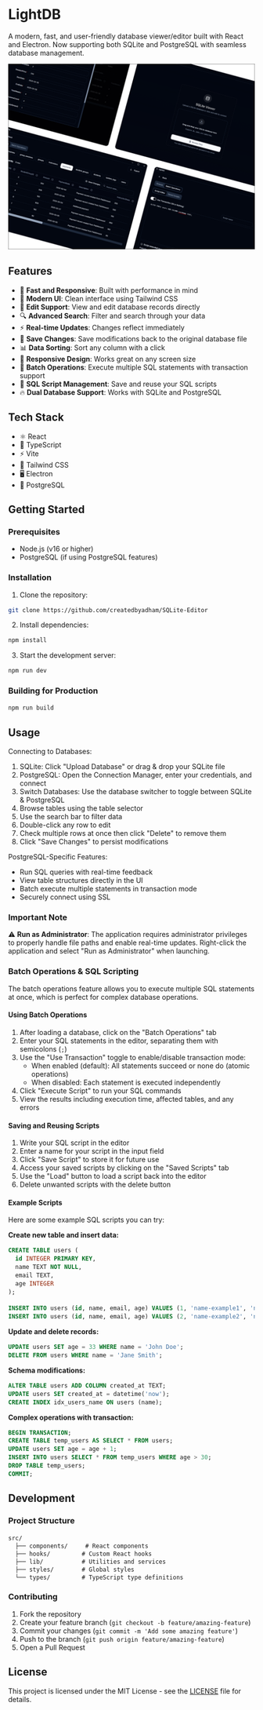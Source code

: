 # LightDB

A modern, fast, and user-friendly database viewer/editor built with React and Electron. Now supporting both SQLite and PostgreSQL with seamless database management.

![LightDB](./sss.png)

## Features

- 🚀 **Fast and Responsive**: Built with performance in mind
- 🎨 **Modern UI**: Clean interface using Tailwind CSS
- 📝 **Edit Support**: View and edit database records directly
- 🔍 **Advanced Search**: Filter and search through your data
- ⚡ **Real-time Updates**: Changes reflect immediately
- 💾 **Save Changes**: Save modifications back to the original database file
- 📊 **Data Sorting**: Sort any column with a click
- 📱 **Responsive Design**: Works great on any screen size
- 🔄 **Batch Operations**: Execute multiple SQL statements with transaction support
- 📜 **SQL Script Management**: Save and reuse your SQL scripts
- 🔥 **Dual Database Support**: Works with SQLite and PostgreSQL

## Tech Stack

- ⚛️ React
- 🔷 TypeScript
- ⚡ Vite
- 🎨 Tailwind CSS
- 🖥️ Electron
- 🐘 PostgreSQL

## Getting Started

### Prerequisites

- Node.js (v16 or higher)
- PostgreSQL (if using PostgreSQL features)

### Installation

1. Clone the repository:
```bash
git clone https://github.com/createdbyadham/SQLite-Editor
```

2. Install dependencies:
```bash
npm install
```

3. Start the development server:
```bash
npm run dev
```

### Building for Production

```bash
npm run build
```

## Usage

Connecting to Databases:
1. SQLite: Click "Upload Database" or drag & drop your SQLite file
2. PostgreSQL: Open the Connection Manager, enter your credentials, and connect
3. Switch Databases: Use the database switcher to toggle between SQLite & PostgreSQL
4. Browse tables using the table selector
5. Use the search bar to filter data
6. Double-click any row to edit
7. Check multiple rows at once then click "Delete" to remove them
8. Click "Save Changes" to persist modifications

PostgreSQL-Specific Features:
- Run SQL queries with real-time feedback
- View table structures directly in the UI
- Batch execute multiple statements in transaction mode
- Securely connect using SSL

### Important Note
⚠️ **Run as Administrator**: The application requires administrator privileges to properly handle file paths and enable real-time updates. Right-click the application and select "Run as Administrator" when launching.

### Batch Operations & SQL Scripting

The batch operations feature allows you to execute multiple SQL statements at once, which is perfect for complex database operations.

#### Using Batch Operations

1. After loading a database, click on the "Batch Operations" tab
2. Enter your SQL statements in the editor, separating them with semicolons (`;`)
3. Use the "Use Transaction" toggle to enable/disable transaction mode:
   - When enabled (default): All statements succeed or none do (atomic operations)
   - When disabled: Each statement is executed independently
4. Click "Execute Script" to run your SQL commands
5. View the results including execution time, affected tables, and any errors

#### Saving and Reusing Scripts

1. Write your SQL script in the editor
2. Enter a name for your script in the input field
3. Click "Save Script" to store it for future use
4. Access your saved scripts by clicking on the "Saved Scripts" tab
5. Use the "Load" button to load a script back into the editor
6. Delete unwanted scripts with the delete button

#### Example Scripts

Here are some example SQL scripts you can try:

**Create new table and insert data:**
```sql
CREATE TABLE users (
  id INTEGER PRIMARY KEY,
  name TEXT NOT NULL,
  email TEXT,
  age INTEGER
);

INSERT INTO users (id, name, email, age) VALUES (1, 'name-example1', 'name1@example.com', 32);
INSERT INTO users (id, name, email, age) VALUES (2, 'name-example2', 'name2@example.com', 28);
```

**Update and delete records:**
```sql
UPDATE users SET age = 33 WHERE name = 'John Doe';
DELETE FROM users WHERE name = 'Jane Smith';
```

**Schema modifications:**
```sql
ALTER TABLE users ADD COLUMN created_at TEXT;
UPDATE users SET created_at = datetime('now');
CREATE INDEX idx_users_name ON users (name);
```

**Complex operations with transaction:**
```sql
BEGIN TRANSACTION;
CREATE TABLE temp_users AS SELECT * FROM users;
UPDATE users SET age = age + 1;
INSERT INTO users SELECT * FROM temp_users WHERE age > 30;
DROP TABLE temp_users;
COMMIT;
```

## Development

### Project Structure

```
src/
  ├── components/     # React components
  ├── hooks/         # Custom React hooks
  ├── lib/           # Utilities and services
  ├── styles/        # Global styles
  └── types/         # TypeScript type definitions
```

### Contributing

1. Fork the repository
2. Create your feature branch (`git checkout -b feature/amazing-feature`)
3. Commit your changes (`git commit -m 'Add some amazing feature'`)
4. Push to the branch (`git push origin feature/amazing-feature`)
5. Open a Pull Request

## License

This project is licensed under the MIT License - see the [LICENSE](LICENSE) file for details.
